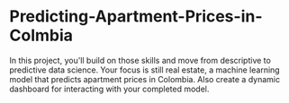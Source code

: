 # Predicting-Apartment-Prices-in-Colmbia
 In this project, you'll build on  those skills and move from descriptive to predictive data science. Your focus is  still real estate, a machine learning model that  predicts apartment prices in  Colombia. Also create a dynamic dashboard for interacting with your completed model.
